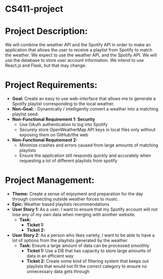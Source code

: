 # CS411-project
<h1> Project Description: </h1>
<p1>We will combine the weather API and the Spotify API in order to make an application that allows the user to receive a playlist from Spotify to match the weather. 
  We expect to use the weather API, and the Spotify API. 
  We will use the database to store user account information.
  We intend to use React.js and Flask, but that may change.
</p1>

<h1>Project Requirements:</h1>
<p1>
<ul>
  <li><b>Goal:</b> Create an easy to use web-interface that allows me to generate a Spotify
playlist corresponding to the local weather.</li>
  <li><b>Non-Goal:</b> : Dynamically / intelligently convert a weather into a matching
playlist seed. </li>
  <li><b>Non-Functional Requirement 1: Security</b>
  <ul> 
    <li>Use OAuth authentication to log into Spotify</li>
    <li>Securely store OpenWeatherMap API keys in local files only without exposing them on GitHub/the web</li>
  </ul></li>
  <li><b>Non-Functional Requirement 2:</b>
    <ul> 
    <li>Minimize crashes and errors caused from large amounts of matching playlists
</li>
    <li>Ensure the application still responds quickly and accurately when requesting a lot of different playlists from spotify</li>
  </ul></li>
</ul></p1>

<h1>Project Management:</h1>
<ul>
<li><b>Theme:</b> Create a sense of enjoyment and preparation for the day through connecting outside weather forces to music.</li>
<li><b>Epic:</b> Weather based playlists recommendations</li>
<li><b>User Story 1:</b> As a user, I want to ensure that my Spotify account will not lose any of my own data when merging with another website.
<ul>
<li><b>Task:</b>
<ul>
<li><b>Ticket 1:</b></li>
<li><b>Ticket 2:</b></li>
</ul>
</li>
</ul>
</li>
<li><b>User Story 2:</b> As a person who likes variety, I want to be able to have a lot of options from the playlists generated by the weather.
<ul>
<li><b>Task:</b> Ensure a large amount of data can be processed smoothly
<ul>
<li><b>Ticket 1:</b> Use a DB that has capacity to store large amounts of data in an efficient way</li>
<li><b>Ticket 2:</b> Create some kind of filtering system that keeps out playlists that would not fit the correct category to ensure no unnecessary data gets through</li>
</ul>
</li></ul>
</li>
